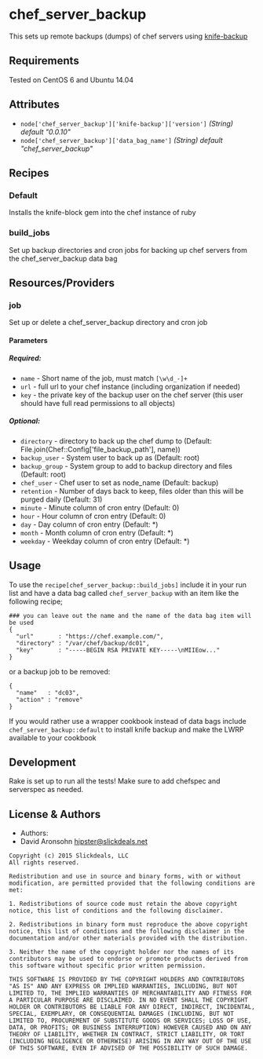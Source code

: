 # chef_server_backup

This sets up remote backups (dumps) of chef servers using [knife-backup](https://github.com/mdxp/knife-backup)

## Requirements
Tested on CentOS 6 and Ubuntu 14.04

## Attributes
* `node['chef_server_backup']['knife-backup']['version']` *(String) default "0.0.10"*
* `node['chef_server_backup']['data_bag_name']` *(String) default "chef_server_backup"*

## Recipes
### Default
Installs the knife-block gem into the chef instance of ruby

### build_jobs
Set up backup directories and cron jobs for backing up chef servers from the chef_server_backup data bag

## Resources/Providers
### job
Set up or delete a chef_server_backup directory and cron job

#### Parameters
##### Required:
* `name` - Short name of the job, must match `[\w\d_-]+`
* `url` - full url to your chef instance (including organization if needed)
* `key` - the private key of the backup user on the chef server (this user should have full read permissions to all objects)

##### Optional:
- `directory` - directory to back up the chef dump to (Default: File.join(Chef::Config['file_backup_path'], name))
- `backup_user` - System user to back up as (Default: root)
- `backup_group` - System group to add to backup directory and files (Default: root)
- `chef_user` - Chef user to set as node_name (Default: backup)
- `retention` - Number of days back to keep, files older than this will be purged daily (Default: 31)
- `minute` - Minute column of cron entry (Default: 0)
- `hour` - Hour column of cron entry (Default: 0)
- `day` - Day column of cron entry (Default: *)
- `month` - Month column of cron entry (Default: *)
- `weekday` - Weekday column of cron entry (Default: *)

## Usage
To use the `recipe[chef_server_backup::build_jobs]` include it in your run list and have a data bag called `chef_server_backup` with an item like the following recipe;

```
### you can leave out the name and the name of the data bag item will be used
{
  "url"       : "https://chef.example.com/",
  "directory" : "/var/chef/backup/dc01",
  "key"       : "-----BEGIN RSA PRIVATE KEY-----\nMIIEow..."
}
```

or a backup job to be removed:

```
{
  "name"   : "dc03",
  "action" : "remove"
}
```

If you would rather use a wrapper cookbook instead of data bags include `chef_server_backup::default` to install knife backup and make the LWRP available to your cookbook

## Development
Rake is set up to run all the tests! Make sure to add chefspec and serverspec as needed.

## License & Authors
- Authors:
 - David Aronsohn <hipster@slickdeals.net>

```text
Copyright (c) 2015 Slickdeals, LLC
All rights reserved.

Redistribution and use in source and binary forms, with or without modification, are permitted provided that the following conditions are met:

1. Redistributions of source code must retain the above copyright notice, this list of conditions and the following disclaimer.

2. Redistributions in binary form must reproduce the above copyright notice, this list of conditions and the following disclaimer in the documentation and/or other materials provided with the distribution.

3. Neither the name of the copyright holder nor the names of its contributors may be used to endorse or promote products derived from this software without specific prior written permission.

THIS SOFTWARE IS PROVIDED BY THE COPYRIGHT HOLDERS AND CONTRIBUTORS "AS IS" AND ANY EXPRESS OR IMPLIED WARRANTIES, INCLUDING, BUT NOT LIMITED TO, THE IMPLIED WARRANTIES OF MERCHANTABILITY AND FITNESS FOR A PARTICULAR PURPOSE ARE DISCLAIMED. IN NO EVENT SHALL THE COPYRIGHT HOLDER OR CONTRIBUTORS BE LIABLE FOR ANY DIRECT, INDIRECT, INCIDENTAL, SPECIAL, EXEMPLARY, OR CONSEQUENTIAL DAMAGES (INCLUDING, BUT NOT LIMITED TO, PROCUREMENT OF SUBSTITUTE GOODS OR SERVICES; LOSS OF USE, DATA, OR PROFITS; OR BUSINESS INTERRUPTION) HOWEVER CAUSED AND ON ANY THEORY OF LIABILITY, WHETHER IN CONTRACT, STRICT LIABILITY, OR TORT (INCLUDING NEGLIGENCE OR OTHERWISE) ARISING IN ANY WAY OUT OF THE USE OF THIS SOFTWARE, EVEN IF ADVISED OF THE POSSIBILITY OF SUCH DAMAGE.
```
